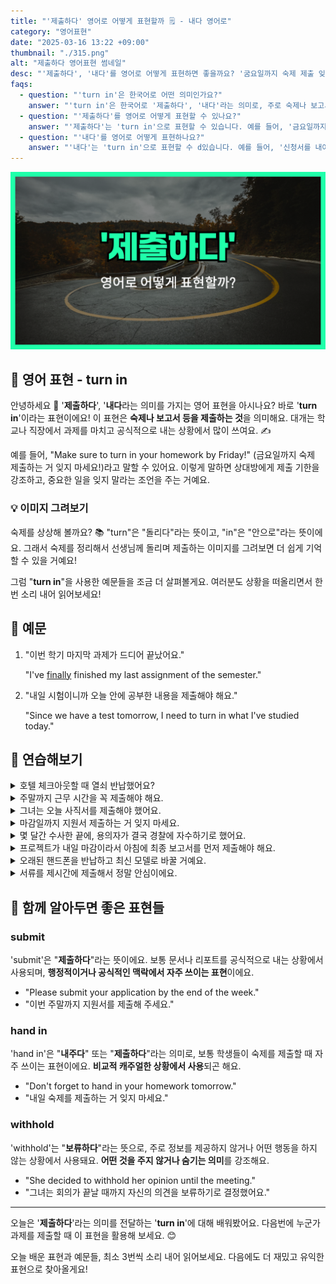 ```yaml
---
title: "'제출하다' 영어로 어떻게 표현할까 🗒️ - 내다 영어로"
category: "영어표현"
date: "2025-03-16 13:22 +09:00"
thumbnail: "./315.png"
alt: "제출하다 영어표현 썸네일"
desc: "'제출하다', '내다'를 영어로 어떻게 표현하면 좋을까요? '굼요일까지 숙제 제출 잊지마세요!', '신청서를 내야해요'와 같은 말을 영어로 해봅시다! 다양한 예문을 통해서 연습하고 본인의 표현으로 만들어 보세요."
faqs:
  - question: "'turn in'은 한국어로 어떤 의미인가요?"
    answer: "'turn in'은 한국어로 '제출하다', '내다'라는 의미로, 주로 숙제나 보고서 등을 공식적으로 제출하는 상황에서 사용됩니다."
  - question: "'제출하다'를 영어로 어떻게 표현할 수 있나요?"
    answer: "'제출하다'는 'turn in'으로 표현할 수 있습니다. 예를 들어, '금요일까지 숙제를 제출하는 거 잊지 마세요!'는 'Make sure to turn in your homework by Friday!'로 말할 수 있어요."
  - question: "'내다'를 영어로 어떻게 표현하나요?"
    answer: "'내다'는 'turn in'으로 표현할 수 d있습니다. 예를 들어, '신청서를 내야 해요'는 'I need to turn in my application'으로 말할 수 있어요."
---
```


![제출하다 영어표현 썸네일](./315.png)

## 🌟 영어 표현 - turn in

안녕하세요 👋 '**제출하다**', '**내다**라는 의미를 가지는 영어 표현을 아시나요? 바로 '**turn in**'이라는 표현이에요! 이 표현은 **숙제나 보고서 등을 제출하는 것**을 의미해요. 대개는 학교나 직장에서 과제를 마치고 공식적으로 내는 상황에서 많이 쓰여요. ✍️

<script async src="https://pagead2.googlesyndication.com/pagead/js/adsbygoogle.js?client=ca-pub-1465612013356152"
     crossorigin="anonymous"></script>
<!-- engple-horizontal-ad -->

<ins class="adsbygoogle"
     style="display:block"
     data-ad-client="ca-pub-1465612013356152"
     data-ad-slot="2106896038"
     data-ad-format="auto"
     data-full-width-responsive="true"></ins>

<script>
     (adsbygoogle = window.adsbygoogle || []).push({});
</script>

예를 들어, "Make sure to turn in your homework by Friday!" (금요일까지 숙제 제출하는 거 잊지 마세요!)라고 말할 수 있어요. 이렇게 말하면 상대방에게 제출 기한을 강조하고, 중요한 일을 잊지 말라는 조언을 주는 거예요.

### 💡 이미지 그려보기

숙제를 상상해 볼까요? 📚 "turn"은 "돌리다"라는 뜻이고, "in"은 "안으로"라는 뜻이에요. 그래서 숙제를 정리해서 선생님께 돌리며 제출하는 이미지를 그려보면 더 쉽게 기억할 수 있을 거예요!

그럼 "**turn in**"을 사용한 예문들을 조금 더 살펴볼게요. 여러분도 상황을 떠올리면서 한 번 소리 내어 읽어보세요!

## 📖 예문

1. "이번 학기 마지막 과제가 드디어 끝났어요."

   "I've [finally](/blog/in-english/182.finally/) finished my last assignment of the semester."

2. "내일 시험이니까 오늘 안에 공부한 내용을 제출해야 해요."

   "Since we have a test tomorrow, I need to turn in what I've studied today."

## 💬 연습해보기

<details>
<summary>호텔 체크아웃할 때 열쇠 반납했어요?</summary>
<span>Did you turn in your keys when you checked out of the hotel?</span>
</details>

<details>
<summary>주말까지 근무 시간을 꼭 제출해야 해요.</summary>
<span><a href="/blog/in-english/232.make-sure/">Make sure</a> you turn in your timesheet by the end of the week.</span>
</details>

<details>
<summary>그녀는 오늘 사직서를 제출해야 했어요.</summary>
<span>She had to turn in her resignation letter today.</span>
</details>

<details>
<summary>마감일까지 지원서 제출하는 거 잊지 마세요.</summary>
<span>Don't <a href="/blog/in-english/023.forget/">forget</a> to turn in your application by the deadline.</span>
</details>

<details>
<summary>몇 달간 수사한 끝에, 용의자가 결국 경찰에 자수하기로 했어요.</summary>
<span>After months of investigation, the suspect finally decided to turn himself in to the police.</span>
</details>

<details>
<summary>프로젝트가 내일 마감이라서 아침에 최종 보고서를 먼저 제출해야 해요.</summary>
<span>The project is due tomorrow, so I need to turn in my final report first thing in the morning.</span>
</details>

<details>
<summary>오래된 핸드폰을 반납하고 최신 모델로 바꿀 거예요.</summary>
<span>I'm going to turn in my old phone and upgrade to the latest model.</span>
</details>

<details>
<summary>서류를 제시간에 제출해서 정말 안심이에요.</summary>
<span>I'm so relieved I <a href="/blog/in-english/175.manage-to/">managed to</a> turn in my paperwork on time.</span>
</details>

## 🤝 함께 알아두면 좋은 표현들

### submit

'submit'은 "**제출하다**"라는 뜻이에요. 보통 문서나 리포트를 공식적으로 내는 상황에서 사용되며, **행정적이거나 공식적인 맥락에서 자주 쓰이는 표현**이에요.

- "Please submit your application by the end of the week."
- "이번 주말까지 지원서를 제출해 주세요."

### hand in

'hand in'은 "**내주다**" 또는 "**제출하다**"라는 의미로, 보통 학생들이 숙제를 제출할 때 자주 쓰이는 표현이에요. **비교적 캐주얼한 상황에서 사용**되곤 해요.

- "Don't forget to hand in your homework tomorrow."
- "내일 숙제를 제출하는 거 잊지 마세요."

### withhold

'withhold'는 "**보류하다**"라는 뜻으로, 주로 정보를 제공하지 않거나 어떤 행동을 하지 않는 상황에서 사용돼요. **어떤 것을 주지 않거나 숨기는 의미**를 강조해요.

- "She decided to withhold her opinion until the meeting."
- "그녀는 회의가 끝날 때까지 자신의 의견을 보류하기로 결정했어요."

---

오늘은 '**제출하다**'라는 의미를 전달하는 '**turn in**'에 대해 배워봤어요. 다음번에 누군가 과제를 제출할 때 이 표현을 활용해 보세요. 😊

오늘 배운 표현과 예문들, 최소 3번씩 소리 내어 읽어보세요. 다음에도 더 재밌고 유익한 표현으로 찾아올게요!
